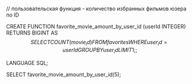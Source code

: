 // пользовательская функция - количество избранных фильмов юзера по ID

CREATE FUNCTION favorite_movie_amount_by_user_id (userId INTEGER)
RETURNS BIGINT AS
$$
SELECT COUNT(movie_id) FROM favorites
WHERE user_id = userId
GROUP BY user_id LIMIT 1;;
$$

LANGUAGE SQL;

SELECT favorite_movie_amount_by_user_id(5);